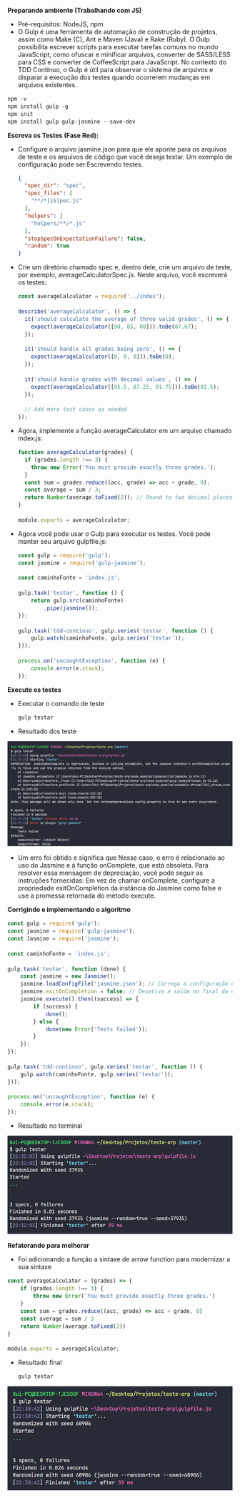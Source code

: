 **Preparando ambiente (Trabalhando com JS)**

- Pré-requisitos: NodeJS, npm
- O Gulp é uma ferramenta de automação de construção de projetos, assim como Make (C), Ant e Maven (Java) e Rake (Ruby). O Gulp possibilita escrever scripts para executar tarefas comuns no mundo JavaScript, como ofuscar e minificar arquivos, converter de SASS/LESS para CSS e converter de CoffeeScript para JavaScript. No contexto do TDD Contínuo, o Gulp é útil para observar o sistema de arquivos e disparar a execução dos testes quando ocorrerem mudanças em arquivos existentes.

```markdown
npm -v
npm install gulp -g
npm init
npm install gulp gulp-jasmine --save-dev
```

**Escreva os Testes (Fase Red):**

- Configure o arquivo jasmine.json para que ele aponte para os arquivos de teste e os arquivos de código que você deseja testar. Um exemplo de configuração pode ser:Escrevendo testes.
    
    ```json
    {
      "spec_dir": "spec",
      "spec_files": [
        "**/*[sS]pec.js"
      ],
      "helpers": [
        "helpers/**/*.js"
      ],
      "stopSpecOnExpectationFailure": false,
      "random": true
    }
    ```
    
- Crie um diretório chamado spec e, dentro dele, crie um arquivo de teste, por exemplo, averageCalculatorSpec.js. Neste arquivo, você escreverá os testes:
    
    ```jsx
    const averageCalculator = require('../index');
    
    describe('averageCalculator', () => {
      it('should calculate the average of three valid grades', () => {
        expect(averageCalculator([90, 85, 88])).toBe(87.67);
      });
    
      it('should handle all grades being zero', () => {
        expect(averageCalculator([0, 0, 0])).toBe(0);
      });
    
      it('should handle grades with decimal values', () => {
        expect(averageCalculator([95.5, 87.25, 91.75])).toBe(91.5);
      });
    
      // Add more test cases as needed
    });
    ```
    
- Agora, implemente a função averageCalculator em um arquivo chamado index.js:
    
    ```jsx
    function averageCalculator(grades) {
      if (grades.length !== 3) {
        throw new Error('You must provide exactly three grades.');
      }
      const sum = grades.reduce((acc, grade) => acc + grade, 0);
      const average = sum / 3;
      return Number(average.toFixed(2)); // Round to two decimal places
    }
    
    module.exports = averageCalculator;
    ```
    
- Agora você pode usar o Gulp para executar os testes. Você pode manter seu arquivo gulpfile.js:
    
    ```jsx
    const gulp = require('gulp');
    const jasmine = require('gulp-jasmine');
    
    const caminhoFonte = 'index.js';
    
    gulp.task('testar', function () {
        return gulp.src(caminhoFonte)
            .pipe(jasmine());
    });
    
    gulp.task('tdd-continuo', gulp.series('testar', function () {
        gulp.watch(caminhoFonte, gulp.series('testar'));
    }));
    
    process.on('uncaughtException', function (e) {
        console.error(e.stack);
    });
    ```
    

**Execute os testes**

- Executar o comando de teste
    
    ```bash
    gulp testar
    ```
    
- Resultado dos teste
    
![Untitled](img/Untitled.png)
    
- Um erro foi obtido e significa que Nesse caso, o erro é relacionado ao uso do Jasmine e à função onComplete, que está obsoleta. Para resolver essa mensagem de depreciação, você pode seguir as instruções fornecidas: Em vez de chamar onComplete, configure a propriedade exitOnCompletion da instância do Jasmine como false e use a promessa retornada do método execute.

**Corrigindo e implementando o algoritmo**

```jsx
const gulp = require('gulp');
const jasmine = require('gulp-jasmine');
const Jasmine = require('jasmine');

const caminhoFonte = 'index.js';

gulp.task('testar', function (done) {
    const jasmine = new Jasmine();
    jasmine.loadConfigFile('jasmine.json'); // Carrega a configuração do Jasmine, se houver
    jasmine.exitOnCompletion = false; // Desativa a saída no final da execução
    jasmine.execute().then((success) => {
        if (success) {
            done();
        } else {
            done(new Error('Tests failed'));
        }
    });
});

gulp.task('tdd-continuo', gulp.series('testar', function () {
    gulp.watch(caminhoFonte, gulp.series('testar'));
}));

process.on('uncaughtException', function (e) {
    console.error(e.stack);
});
```

- Resultado no terminal
    
![Untitled](img/Untitled1.png)
    

**Refatorando para melhorar**

- Foi adicionando a função a sintaxe de arrow function para modernizar a sua sintaxe

```jsx
const averageCalculator = (grades) => {
    if (grades.length !== 3) {
        throw new Error('You must provide exactly three grades.')
    }
    const sum = grades.reduce((acc, grade) => acc + grade, 0)
    const average = sum / 3
    return Number(average.toFixed(2))
}

module.exports = averageCalculator;
```

- Resultado final
    
    ```bash
    gulp testar
    ```
    
![Untitled](img/Untitled2.png)
